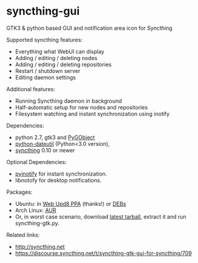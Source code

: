 syncthing-gui
=============

GTK3 &amp; python based GUI and notification area icon for Syncthing

Supported syncthing features:
- Everything what WebUI can display
- Adding / editing / deleting nodes
- Adding / editing / deleting repositories
- Restart / shutdown server
- Editing daemon settings

Additional features:
- Running Syncthing daemon in background
- Half-automatic setup for new nodes and repositories
- Filesystem watching and instant synchronization using inotify

Dependencies:  
- python 2.7, gtk3 and <a href=https://live.gnome.org/PyGObject>PyGObject</a>
- <a href="http://labix.org/python-dateutil">python-dateutil</a> (Python&lt;3.0 version),
- <a href="http://syncthing.net">syncthing</a> 0.10 or newer

Optional Dependencies:  
- <a href="https://github.com/seb-m/pyinotify/wiki">pyinotify</a> for instant synchronization.
- libnotofy for desktop notifications.

Packages:
- Ubuntu: in <a href="https://launchpad.net/~nilarimogard/+archive/ubuntu/webupd8/">Web Upd8 PPA</a> (thanks!) or <a href="http://ppa.launchpad.net/nilarimogard/webupd8/ubuntu/pool/main/s/syncthing-gtk/">DEBs</a>
- Arch Linux: <a href="https://aur.archlinux.org/packages/syncthing-gtk/">AUR</a>
- Or, in worst case scenario, download <a href="https://github.com/kozec/syncthing-gui/releases/latest">latest tarball</a>, extract it and run syncthing-gtk.py.

Related links:
- http://syncthing.net
- https://discourse.syncthing.net/t/syncthing-gtk-gui-for-syncthing/709
